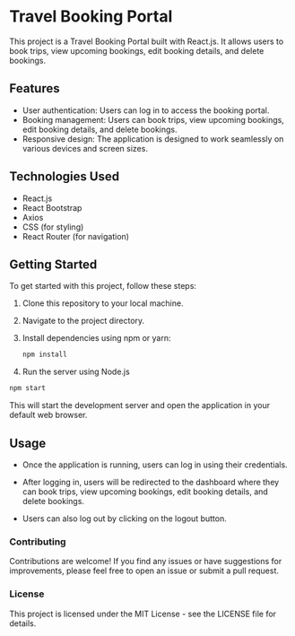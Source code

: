 # Travel Booking Portal

This project is a Travel Booking Portal built with React.js. It allows users to book trips, view upcoming bookings, edit booking details, and delete bookings.

## Features

- User authentication: Users can log in to access the booking portal.
- Booking management: Users can book trips, view upcoming bookings, edit booking details, and delete bookings.
- Responsive design: The application is designed to work seamlessly on various devices and screen sizes.

## Technologies Used

- React.js
- React Bootstrap
- Axios
- CSS (for styling)
- React Router (for navigation)

## Getting Started

To get started with this project, follow these steps:

1. Clone this repository to your local machine.
2. Navigate to the project directory.
3. Install dependencies using npm or yarn:

   ```bash
   npm install
   ```

4. Run the server using Node.js

```bash
npm start
```
This will start the development server and open the application in your default web browser.

## Usage

- Once the application is running, users can log in using their credentials.
  
- After logging in, users will be redirected to the dashboard where they can book trips, view upcoming bookings, edit booking details, and delete bookings.
  
- Users can also log out by clicking on the logout button.
  
### Contributing

Contributions are welcome! If you find any issues or have suggestions for improvements, please feel free to open an issue or submit a pull request.

### License

This project is licensed under the MIT License - see the LICENSE file for details.

